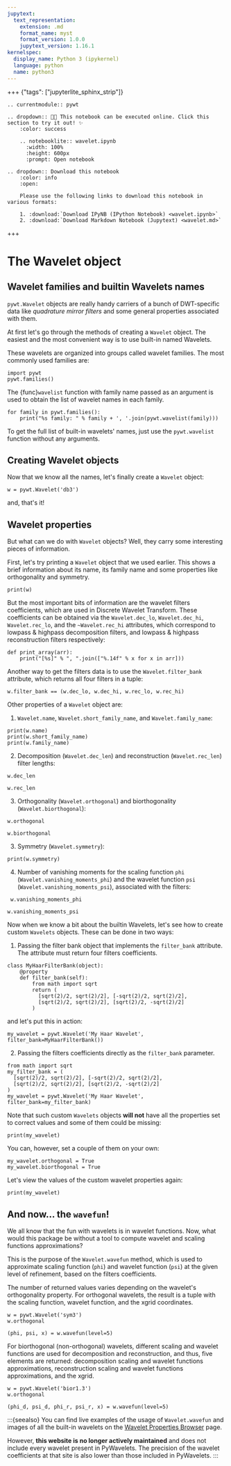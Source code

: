```yaml
---
jupytext:
  text_representation:
    extension: .md
    format_name: myst
    format_version: 1.0.0
    jupytext_version: 1.16.1
kernelspec:
  display_name: Python 3 (ipykernel)
  language: python
  name: python3
---
```


+++ {"tags": ["jupyterlite_sphinx_strip"]}

```{eval-rst}
.. currentmodule:: pywt

.. dropdown:: 🧑‍🔬 This notebook can be executed online. Click this section to try it out! ✨
    :color: success

    .. notebooklite:: wavelet.ipynb
      :width: 100%
      :height: 600px
      :prompt: Open notebook

.. dropdown:: Download this notebook
    :color: info
    :open:

    Please use the following links to download this notebook in various formats:

    1. :download:`Download IPyNB (IPython Notebook) <wavelet.ipynb>`
    2. :download:`Download Markdown Notebook (Jupytext) <wavelet.md>`
```

+++

# The Wavelet object

## Wavelet families and builtin Wavelets names

`pywt.Wavelet` objects are really handy carriers of a bunch of DWT-specific
data like _quadrature mirror filters_ and some general properties associated
with them.

At first let's go through the methods of creating a `Wavelet` object.
The easiest and the most convenient way is to use built-in named Wavelets.

These wavelets are organized into groups called wavelet families. The most
commonly used families are:

```{code-cell}
import pywt
pywt.families()
```

The {func}`wavelist` function with family name passed as an argument is used to
obtain the list of wavelet names in each family.

```{code-cell}
for family in pywt.families():
    print("%s family: " % family + ', '.join(pywt.wavelist(family)))
```

To get the full list of built-in wavelets' names, just use the `pywt.wavelist` function
without any arguments.

## Creating Wavelet objects

Now that we know all the names, let's finally create a `Wavelet` object:

```{code-cell}
w = pywt.Wavelet('db3')
```

and, that's it!

## Wavelet properties

But what can we do with `Wavelet` objects? Well, they carry some
interesting pieces of information.

First, let's try printing a `Wavelet` object that we used earlier.
This shows a brief information about its name, its family name and some
properties like orthogonality and symmetry.

```{code-cell}
print(w)
```

But the most important bits of information are the wavelet filters coefficients,
which are used in Discrete Wavelet Transform. These coefficients
can be obtained via the `Wavelet.dec_lo`, `Wavelet.dec_hi`, `Wavelet.rec_lo`,
and the `~Wavelet.rec_hi` attributes, which
correspond to lowpass & highpass decomposition filters, and lowpass &
highpass reconstruction filters respectively:

```{code-cell}
def print_array(arr):
    print("[%s]" % ", ".join(["%.14f" % x for x in arr]))
```

Another way to get the filters data is to use the `Wavelet.filter_bank`
attribute, which returns all four filters in a tuple:

```{code-cell}
w.filter_bank == (w.dec_lo, w.dec_hi, w.rec_lo, w.rec_hi)
```

Other properties of a `Wavelet` object are:

1. `Wavelet.name`, `Wavelet.short_family_name`, and `Wavelet.family_name`:

```{code-cell}
print(w.name)
print(w.short_family_name)
print(w.family_name)
```

2. Decomposition (`Wavelet.dec_len`) and reconstruction (`Wavelet.rec_len`) filter lengths:

```{code-cell}
w.dec_len
```

```{code-cell}
w.rec_len
```

3. Orthogonality (`Wavelet.orthogonal`) and biorthogonality (`Wavelet.biorthogonal`):

```{code-cell}
w.orthogonal
```

```{code-cell}
w.biorthogonal
```

3. Symmetry (`Wavelet.symmetry`):

```{code-cell}
print(w.symmetry)
```

4. Number of vanishing moments for the scaling function `phi` (`Wavelet.vanishing_moments_phi`)
   and the wavelet function `psi` (`Wavelet.vanishing_moments_psi`), associated with the filters:

```{code-cell}
 w.vanishing_moments_phi
```

```{code-cell}
w.vanishing_moments_psi
```

Now when we know a bit about the builtin Wavelets, let's see how to create
custom `Wavelets` objects. These can be done in two ways:

1. Passing the filter bank object that implements the `filter_bank` attribute. The
   attribute must return four filters coefficients.

```{code-cell}
class MyHaarFilterBank(object):
    @property
    def filter_bank(self):
        from math import sqrt
        return (
          [sqrt(2)/2, sqrt(2)/2], [-sqrt(2)/2, sqrt(2)/2],
          [sqrt(2)/2, sqrt(2)/2], [sqrt(2)/2, -sqrt(2)/2]
        )
```

and let's put this in action:

```{code-cell}
my_wavelet = pywt.Wavelet('My Haar Wavelet', filter_bank=MyHaarFilterBank())
```

2. Passing the filters coefficients directly as the `filter_bank` parameter.

```{code-cell}
from math import sqrt
my_filter_bank = (
  [sqrt(2)/2, sqrt(2)/2], [-sqrt(2)/2, sqrt(2)/2],
  [sqrt(2)/2, sqrt(2)/2], [sqrt(2)/2, -sqrt(2)/2]
)
my_wavelet = pywt.Wavelet('My Haar Wavelet', filter_bank=my_filter_bank)
```

Note that such custom `Wavelets` objects **will not** have all the properties set
to correct values and some of them could be missing:

```{code-cell}
print(my_wavelet)
```

You can, however, set a couple of them on your own:

```{code-cell}
my_wavelet.orthogonal = True
my_wavelet.biorthogonal = True
```

Let's view the values of the custom wavelet properties again:

```{code-cell}
print(my_wavelet)
```

## And now... the `wavefun`!

We all know that the fun with wavelets is in wavelet functions.
Now, what would this package be without a tool to compute wavelet
and scaling functions approximations?

This is the purpose of the `Wavelet.wavefun` method, which is used to
approximate scaling function (`phi`) and wavelet function (`psi`) at the
given level of refinement, based on the filters coefficients.

The number of returned values varies depending on the wavelet's
orthogonality property. For orthogonal wavelets, the result is a tuple
with the scaling function, wavelet function, and the xgrid coordinates.

```{code-cell}
w = pywt.Wavelet('sym3')
w.orthogonal
```

```{code-cell}
(phi, psi, x) = w.wavefun(level=5)
```

For biorthogonal (non-orthogonal) wavelets, different scaling and wavelet
functions are used for decomposition and reconstruction, and thus, five
elements are returned: decomposition scaling and wavelet functions
approximations, reconstruction scaling and wavelet functions approximations,
and the xgrid.

```{code-cell}
w = pywt.Wavelet('bior1.3')
w.orthogonal
```

```{code-cell}
(phi_d, psi_d, phi_r, psi_r, x) = w.wavefun(level=5)
```

:::{seealso}
You can find live examples of the usage of `Wavelet.wavefun` and
images of all the built-in wavelets on the
[Wavelet Properties Browser](http://wavelets.pybytes.com) page.

However, **this website is no longer actively maintained** and does not
include every wavelet present in PyWavelets. The precision of the wavelet
coefficients at that site is also lower than those included in PyWavelets.
:::
